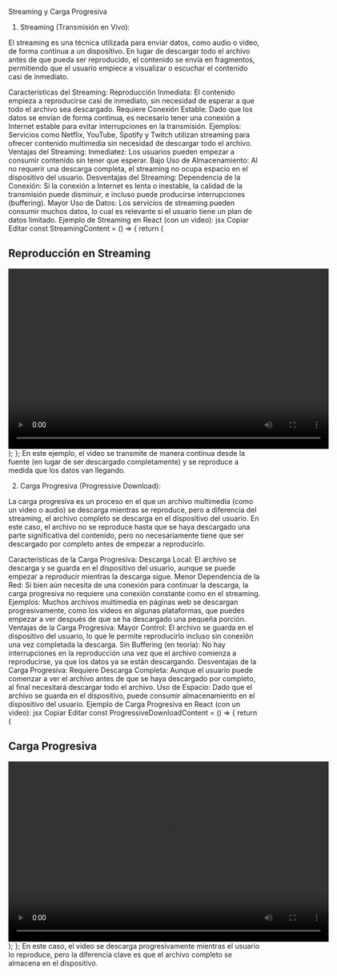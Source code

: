 Streaming y Carga Progresiva
1. Streaming (Transmisión en Vivo):

El streaming es una técnica utilizada para enviar datos, como audio o video, de forma continua a un dispositivo. En lugar de descargar todo el archivo antes de que pueda ser reproducido, el contenido se envía en fragmentos, permitiendo que el usuario empiece a visualizar o escuchar el contenido casi de inmediato.

Características del Streaming:
Reproducción Inmediata: El contenido empieza a reproducirse casi de inmediato, sin necesidad de esperar a que todo el archivo sea descargado.
Requiere Conexión Estable: Dado que los datos se envían de forma continua, es necesario tener una conexión a Internet estable para evitar interrupciones en la transmisión.
Ejemplos: Servicios como Netflix, YouTube, Spotify y Twitch utilizan streaming para ofrecer contenido multimedia sin necesidad de descargar todo el archivo.
Ventajas del Streaming:
Inmediatez: Los usuarios pueden empezar a consumir contenido sin tener que esperar.
Bajo Uso de Almacenamiento: Al no requerir una descarga completa, el streaming no ocupa espacio en el dispositivo del usuario.
Desventajas del Streaming:
Dependencia de la Conexión: Si la conexión a Internet es lenta o inestable, la calidad de la transmisión puede disminuir, e incluso puede producirse interrupciones (buffering).
Mayor Uso de Datos: Los servicios de streaming pueden consumir muchos datos, lo cual es relevante si el usuario tiene un plan de datos limitado.
Ejemplo de Streaming en React (con un video):
jsx
Copiar
Editar
const StreamingContent = () => {
  return (
    <div>
      <h2>Reproducción en Streaming</h2>
      <video width="640" height="360" controls>
        <source src="https://www.example.com/video-streaming.mp4" type="video/mp4" />
        Tu navegador no soporta el video.
      </video>
    </div>
  );
};
En este ejemplo, el video se transmite de manera continua desde la fuente (en lugar de ser descargado completamente) y se reproduce a medida que los datos van llegando.

2. Carga Progresiva (Progressive Download):

La carga progresiva es un proceso en el que un archivo multimedia (como un video o audio) se descarga mientras se reproduce, pero a diferencia del streaming, el archivo completo se descarga en el dispositivo del usuario. En este caso, el archivo no se reproduce hasta que se haya descargado una parte significativa del contenido, pero no necesariamente tiene que ser descargado por completo antes de empezar a reproducirlo.

Características de la Carga Progresiva:
Descarga Local: El archivo se descarga y se guarda en el dispositivo del usuario, aunque se puede empezar a reproducir mientras la descarga sigue.
Menor Dependencia de la Red: Si bien aún necesita de una conexión para continuar la descarga, la carga progresiva no requiere una conexión constante como en el streaming.
Ejemplos: Muchos archivos multimedia en páginas web se descargan progresivamente, como los videos en algunas plataformas, que puedes empezar a ver después de que se ha descargado una pequeña porción.
Ventajas de la Carga Progresiva:
Mayor Control: El archivo se guarda en el dispositivo del usuario, lo que le permite reproducirlo incluso sin conexión una vez completada la descarga.
Sin Buffering (en teoría): No hay interrupciones en la reproducción una vez que el archivo comienza a reproducirse, ya que los datos ya se están descargando.
Desventajas de la Carga Progresiva:
Requiere Descarga Completa: Aunque el usuario puede comenzar a ver el archivo antes de que se haya descargado por completo, al final necesitará descargar todo el archivo.
Uso de Espacio: Dado que el archivo se guarda en el dispositivo, puede consumir almacenamiento en el dispositivo del usuario.
Ejemplo de Carga Progresiva en React (con un video):
jsx
Copiar
Editar
const ProgressiveDownloadContent = () => {
  return (
    <div>
      <h2>Carga Progresiva</h2>
      <video width="640" height="360" controls preload="auto">
        <source src="https://www.example.com/video-progressive.mp4" type="video/mp4" />
        Tu navegador no soporta el video.
      </video>
    </div>
  );
};
En este caso, el video se descarga progresivamente mientras el usuario lo reproduce, pero la diferencia clave es que el archivo completo se almacena en el dispositivo.